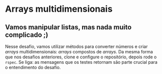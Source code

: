 # Arrays multidimensionais

## Vamos manipular listas, mas nada muito complicado ;)

Nesse desafio, vamos utilizar métodos para converter números e criar _arrays_
multidimensionais: _arrays_ compostos de _arrays_. Da mesma forma que nos desafios
anteriores, clone e configure o repositório, depois rode o `rspec`. Se liga: as
mensagens que os testes retornam são parte crucial para o entendimento do
desafio.
